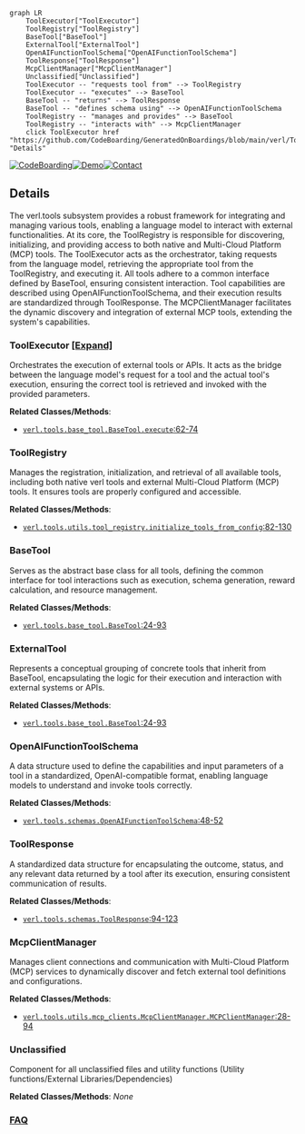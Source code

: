 ```mermaid
graph LR
    ToolExecutor["ToolExecutor"]
    ToolRegistry["ToolRegistry"]
    BaseTool["BaseTool"]
    ExternalTool["ExternalTool"]
    OpenAIFunctionToolSchema["OpenAIFunctionToolSchema"]
    ToolResponse["ToolResponse"]
    McpClientManager["McpClientManager"]
    Unclassified["Unclassified"]
    ToolExecutor -- "requests tool from" --> ToolRegistry
    ToolExecutor -- "executes" --> BaseTool
    BaseTool -- "returns" --> ToolResponse
    BaseTool -- "defines schema using" --> OpenAIFunctionToolSchema
    ToolRegistry -- "manages and provides" --> BaseTool
    ToolRegistry -- "interacts with" --> McpClientManager
    click ToolExecutor href "https://github.com/CodeBoarding/GeneratedOnBoardings/blob/main/verl/ToolExecutor.md" "Details"
```

[![CodeBoarding](https://img.shields.io/badge/Generated%20by-CodeBoarding-9cf?style=flat-square)](https://github.com/CodeBoarding/CodeBoarding)[![Demo](https://img.shields.io/badge/Try%20our-Demo-blue?style=flat-square)](https://www.codeboarding.org/diagrams)[![Contact](https://img.shields.io/badge/Contact%20us%20-%20contact@codeboarding.org-lightgrey?style=flat-square)](mailto:contact@codeboarding.org)

## Details

The verl.tools subsystem provides a robust framework for integrating and managing various tools, enabling a language model to interact with external functionalities. At its core, the ToolRegistry is responsible for discovering, initializing, and providing access to both native and Multi-Cloud Platform (MCP) tools. The ToolExecutor acts as the orchestrator, taking requests from the language model, retrieving the appropriate tool from the ToolRegistry, and executing it. All tools adhere to a common interface defined by BaseTool, ensuring consistent interaction. Tool capabilities are described using OpenAIFunctionToolSchema, and their execution results are standardized through ToolResponse. The MCPClientManager facilitates the dynamic discovery and integration of external MCP tools, extending the system's capabilities.

### ToolExecutor [[Expand]](./ToolExecutor.md)
Orchestrates the execution of external tools or APIs. It acts as the bridge between the language model's request for a tool and the actual tool's execution, ensuring the correct tool is retrieved and invoked with the provided parameters.


**Related Classes/Methods**:

- <a href="https://github.com/volcengine/verl/blob/mainverl/tools/base_tool.py#L62-L74" target="_blank" rel="noopener noreferrer">`verl.tools.base_tool.BaseTool.execute`:62-74</a>


### ToolRegistry
Manages the registration, initialization, and retrieval of all available tools, including both native verl tools and external Multi-Cloud Platform (MCP) tools. It ensures tools are properly configured and accessible.


**Related Classes/Methods**:

- <a href="https://github.com/volcengine/verl/blob/mainverl/tools/utils/tool_registry.py#L82-L130" target="_blank" rel="noopener noreferrer">`verl.tools.utils.tool_registry.initialize_tools_from_config`:82-130</a>


### BaseTool
Serves as the abstract base class for all tools, defining the common interface for tool interactions such as execution, schema generation, reward calculation, and resource management.


**Related Classes/Methods**:

- <a href="https://github.com/volcengine/verl/blob/mainverl/tools/base_tool.py#L24-L93" target="_blank" rel="noopener noreferrer">`verl.tools.base_tool.BaseTool`:24-93</a>


### ExternalTool
Represents a conceptual grouping of concrete tools that inherit from BaseTool, encapsulating the logic for their execution and interaction with external systems or APIs.


**Related Classes/Methods**:

- <a href="https://github.com/volcengine/verl/blob/mainverl/tools/base_tool.py#L24-L93" target="_blank" rel="noopener noreferrer">`verl.tools.base_tool.BaseTool`:24-93</a>


### OpenAIFunctionToolSchema
A data structure used to define the capabilities and input parameters of a tool in a standardized, OpenAI-compatible format, enabling language models to understand and invoke tools correctly.


**Related Classes/Methods**:

- <a href="https://github.com/volcengine/verl/blob/mainverl/tools/schemas.py#L48-L52" target="_blank" rel="noopener noreferrer">`verl.tools.schemas.OpenAIFunctionToolSchema`:48-52</a>


### ToolResponse
A standardized data structure for encapsulating the outcome, status, and any relevant data returned by a tool after its execution, ensuring consistent communication of results.


**Related Classes/Methods**:

- <a href="https://github.com/volcengine/verl/blob/mainverl/tools/schemas.py#L94-L123" target="_blank" rel="noopener noreferrer">`verl.tools.schemas.ToolResponse`:94-123</a>


### McpClientManager
Manages client connections and communication with Multi-Cloud Platform (MCP) services to dynamically discover and fetch external tool definitions and configurations.


**Related Classes/Methods**:

- <a href="https://github.com/volcengine/verl/blob/mainverl/tools/utils/mcp_clients/McpClientManager.py#L28-L94" target="_blank" rel="noopener noreferrer">`verl.tools.utils.mcp_clients.McpClientManager.MCPClientManager`:28-94</a>


### Unclassified
Component for all unclassified files and utility functions (Utility functions/External Libraries/Dependencies)


**Related Classes/Methods**: _None_



### [FAQ](https://github.com/CodeBoarding/GeneratedOnBoardings/tree/main?tab=readme-ov-file#faq)